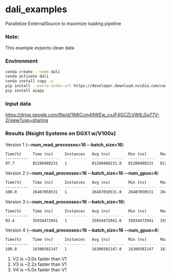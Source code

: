 # dali_examples
Parallelize ExternalSource to maximize loading pipeline

### Note:
This example expects clean data

### Environment
```bash
conda create --name dali
conda activate dali
conda install cupy -y
pip install --extra-index-url https://developer.download.nvidia.com/compute/redist/weekly nvidia-dali-weekly-cuda100
pip install aiapy
```

### Input data
https://drive.google.com/file/d/1IMiCcm49WEw_cyJF4GCZLVW9_Gq77V-2/view?usp=sharing

### Results (Nsight Systems on DGX1 w/V100s)
Version 1 (**--num_read_processes=16 --batch_size=16**)
```bash
Time(%)     Time (ns)     Instances   Avg (ns)        Min (ns)      Max (ns)      Range                                                         
----------  ------------  ----------  --------------  ------------  ------------  ------
97.7        81288488231   1           81288488231.0   81288488231   81288488231   run
```

Version 2 (**--num_read_processes=16 --batch_size=16 --num_gpus=4**)
```bash
Time(%)     Time (ns)     Instances   Avg (ns)        Min (ns)      Max (ns)      Range 
----------  ------------  ----------  --------------  ------------  ------------  ------
100.0       26487050531   1           26487050531.0   26487050531   26487050531   run
```

Version 3 (**--num_read_processes=16 --batch_size=16**)
```bash
Time(%)     Time (ns)     Instances   Avg (ns)        Min (ns)      Max (ns)      Range                                                         
----------  ------------  ----------  --------------  ------------  ------------  ------
93.4        35934472941   1           35934472941.0   35934472941   35934472941   run 
```

Version 4 (**--num_read_processes=16 --batch_size=16 --num_gpus=4**)
```bash
Time(%)     Time (ns)     Instances   Avg (ns)        Min (ns)      Max (ns)      Range 
----------  ------------  ----------  --------------  ------------  ------------  ------
100.0       16306502147   1           16306502147.0   16306502147   16306502147   run
```

1. V2 is ~3.0x faster than V1
2. V3 is ~2.2x faster than V1
3. V4 is ~5.0x faster than V1

